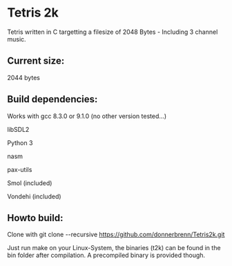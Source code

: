 # Tetris 2k

Tetris written in C targetting a filesize of 2048 Bytes - Including 3 channel music.


## Current size: 

2044 bytes


## Build dependencies:
Works with gcc 8.3.0 or 9.1.0 (no other version tested...)

libSDL2

Python 3

nasm

pax-utils

Smol (included)

Vondehi (included)

## Howto build:
Clone with 
git clone --recursive https://github.com/donnerbrenn/Tetris2k.git

Just run make on your Linux-System, the binaries (t2k) can be found in the bin folder after compilation. A precompiled binary is provided though.
